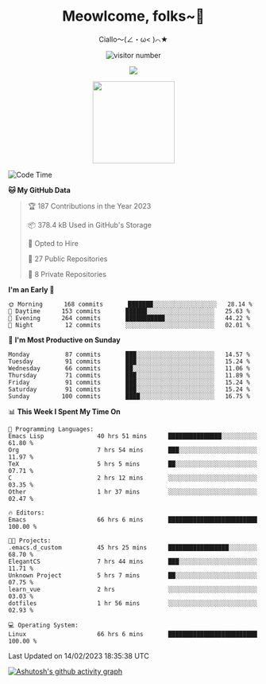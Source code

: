 <div align="center">
  <h1>Meowlcome, folks~👋</h1>
  <p>Ciallo～(∠・ω< )⌒★</p>
</div>

<p align="center">
  <img src="https://count.getloli.com/get/@Ziqi-Yang?theme=rule34" alt="visitor number" />
</p>

<p align="center">
  <img src="https://skillicons.dev/icons?i=rust,c,py,flutter,go,java,js,bash,linux,emacs" />
</p>
<p align="center">
  <img height="165" src="https://github-readme-stats.vercel.app/api?username=Ziqi-Yang&show_icons=true&include_all_commits=true&hide_border=true" />
</p>

<!--START_SECTION:waka-->
![Code Time](http://img.shields.io/badge/Code%20Time-558%20hrs%2057%20mins-blue)

**🐱 My GitHub Data** 

> 🏆 187 Contributions in the Year 2023
 > 
> 📦 378.4 kB Used in GitHub's Storage 
 > 
> 💼 Opted to Hire
 > 
> 📜 27 Public Repositories 
 > 
> 🔑 8 Private Repositories  
 > 
**I'm an Early 🐤** 

```text
🌞 Morning      168 commits       ███████░░░░░░░░░░░░░░░░░░   28.14 % 
🌆 Daytime      153 commits       ██████░░░░░░░░░░░░░░░░░░░   25.63 % 
🌃 Evening      264 commits       ███████████░░░░░░░░░░░░░░   44.22 % 
🌙 Night         12 commits       ░░░░░░░░░░░░░░░░░░░░░░░░░   02.01 % 

```
📅 **I'm Most Productive on Sunday** 

```text
Monday          87 commits       ███░░░░░░░░░░░░░░░░░░░░░░   14.57 % 
Tuesday         91 commits       ███░░░░░░░░░░░░░░░░░░░░░░   15.24 % 
Wednesday       66 commits       ██░░░░░░░░░░░░░░░░░░░░░░░   11.06 % 
Thursday        71 commits       ███░░░░░░░░░░░░░░░░░░░░░░   11.89 % 
Friday          91 commits       ███░░░░░░░░░░░░░░░░░░░░░░   15.24 % 
Saturday        91 commits       ███░░░░░░░░░░░░░░░░░░░░░░   15.24 % 
Sunday         100 commits       ████░░░░░░░░░░░░░░░░░░░░░   16.75 % 

```


📊 **This Week I Spent My Time On** 

```text
💬 Programming Languages: 
Emacs Lisp               40 hrs 51 mins      ███████████████░░░░░░░░░░   61.80 % 
Org                      7 hrs 54 mins       ███░░░░░░░░░░░░░░░░░░░░░░   11.97 % 
TeX                      5 hrs 5 mins        ██░░░░░░░░░░░░░░░░░░░░░░░   07.71 % 
C                        2 hrs 12 mins       ░░░░░░░░░░░░░░░░░░░░░░░░░   03.35 % 
Other                    1 hr 37 mins        ░░░░░░░░░░░░░░░░░░░░░░░░░   02.47 % 

🔥 Editors: 
Emacs                    66 hrs 6 mins       █████████████████████████   100.00 % 

🐱‍💻 Projects: 
.emacs.d_custom          45 hrs 25 mins      █████████████████░░░░░░░░   68.70 % 
ElegantCS                7 hrs 44 mins       ███░░░░░░░░░░░░░░░░░░░░░░   11.71 % 
Unknown Project          5 hrs 7 mins        ██░░░░░░░░░░░░░░░░░░░░░░░   07.75 % 
learn_vue                2 hrs               ░░░░░░░░░░░░░░░░░░░░░░░░░   03.03 % 
dotfiles                 1 hr 56 mins        ░░░░░░░░░░░░░░░░░░░░░░░░░   02.93 % 

💻 Operating System: 
Linux                    66 hrs 6 mins       █████████████████████████   100.00 % 

```


 Last Updated on 14/02/2023 18:35:38 UTC
<!--END_SECTION:waka-->


[![Ashutosh's github activity graph](https://github-readme-activity-graph.cyclic.app/graph?username=Ziqi-Yang&theme=github)](https://github.com/ashutosh00710/github-readme-activity-graph)

